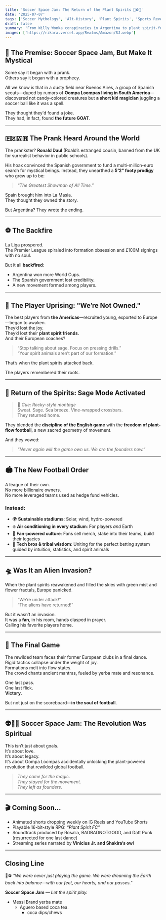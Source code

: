 ```yaml
---
title: 'Soccer Space Jam: The Return of the Plant Spirits 🌱⚽🚀'
date: '2025-07-07'
tags: ['Soccer Mythology', 'Alt-History', 'Plant Spirits', 'Sports Revolution', 'Soccer']
draft: false
summary: 'From Willy Wonka conspiracies in Argentina to plant spirit-fueled revolutions in global football, this surreal sports odyssey reimagines how the soul of the game rises up against ownership, fossil fuels, and soulless tactics.'
images: ['https://rikara.vercel.app/Realms/Amazon/SJ.webp']
---
```


## 🌌 The Premise: Soccer Space Jam, But Make It Mystical

Some say it began with a prank.  
Others say it began with a prophecy.

All we know is that in a dusty field near Buenos Aires, a group of Spanish scouts—duped by rumors of **Oompa Loompas living in South America**—discovered not candy-colored creatures but **a short kid magician** juggling a soccer ball like it was a spell.

They thought they'd found a joke.  
They had, in fact, found **the future GOAT**.

---

## 🇪🇸🇦🇷 The Prank Heard Around the World

The prankster? **Ronald Daul** (Roald’s estranged cousin, banned from the UK for surrealist behavior in public schools).

His hoax convinced the Spanish government to fund a multi-million-euro search for mystical beings. Instead, they unearthed a **5'2" footy prodigy** who grew up to be:

> *“The Greatest Showman of All Time.”*

Spain brought him into La Masia.  
They thought they owned the story.

But Argentina? They wrote the ending.

---

## ⚽ The Backfire

La Liga prospered.  
The Premier League spiraled into formation obsession and £100M signings with no soul.

But it all **backfired**:

- Argentina won more World Cups.  
- The Spanish government lost credibility.  
- A new movement formed among players.

---

## 🧠 The Player Uprising: "We’re Not Owned."

The best players from **the Americas**—recruited young, exported to Europe—began to awaken.  
They’d lost the joy.  
They’d lost their **plant spirit friends**.  
And their European coaches?  
> “Stop talking about sage. Focus on pressing drills.”  
> “Your spirit animals aren’t part of our formation.”

That’s when the plant spirits attacked back.

The players remembered their roots.

---

## 🧿 Return of the Spirits: Sage Mode Activated

> 🌱 *Cue: Rocky-style montage*  
> Sweat. Sage. Sea breeze. Vine-wrapped crossbars.  
> They returned home.

They blended the **discipline of the English game** with the **freedom of plant-flow football**, a new sacred geometry of movement.

And they vowed:
> *“Never again will the game own us. We are the founders now.”*

---

## 🏟️ The New Football Order

A league of their own.  
No more billionaire owners.  
No more leveraged teams used as hedge fund vehicles.

### Instead:

- 🌍 **Sustainable stadiums**: Solar, wind, hydro-powered  
- ❄️ **Air conditioning in every stadium**: For players *and* Earth  
- 🌿 **Fan-powered culture**: Fans sell merch, stake into their teams, build their legacies  
- 🤝 **Tech bros & tribal wisdom**: Uniting for the perfect betting system guided by intuition, statistics, and spirit animals

---

## 🛸 Was It an Alien Invasion?

When the plant spirits reawakened and filled the skies with green mist and flower fractals, Europe panicked.

> “We’re under attack!”  
> “The aliens have returned!”

But it wasn’t an invasion.  
It was a **fan**, in his room, hands clasped in prayer.  
Calling his favorite players home.

---

## 🔁 The Final Game

The rewilded team faces their former European clubs in a final dance.  
Rigid tactics collapse under the weight of joy.  
Formations melt into flow states.  
The crowd chants ancient mantras, fueled by yerba mate and resonance.

One last pass.  
One last flick.  
**Victory.**

But not just on the scoreboard—**in the soul of football**.

---

## 👽🧙‍♂️ Soccer Space Jam: The Revolution Was Spiritual

This isn’t just about goals.  
It’s about love.  
It’s about legacy.  
It’s about Oompa Loompas accidentally unlocking the plant-powered revolution that rewilded global football.

> *They came for the magic.*  
> *They stayed for the movement.*  
> *They left as founders.*

---

## 🎬 Coming Soon…

- Animated shorts dropping weekly on IG Reels and YouTube Shorts  
- Playable 16-bit-style RPG: *“Plant Spirit FC”*  
- Soundtrack produced by Rosalía, BADBADNOTGOOD, and Daft Punk (resurrected for one last dance)  
- Streaming series narrated by **Vinícius Jr. and Shakira’s owl**

---

## Closing Line

🌿⚽ *"We were never just playing the game. We were dreaming the Earth back into balance—with our feet, our hearts, and our passes."*

**Soccer Space Jam** — *Let the spirit play.*

- Messi Brand yerba mate 
	- Aguero based coca tea. 
		- coca dips/chews 
		